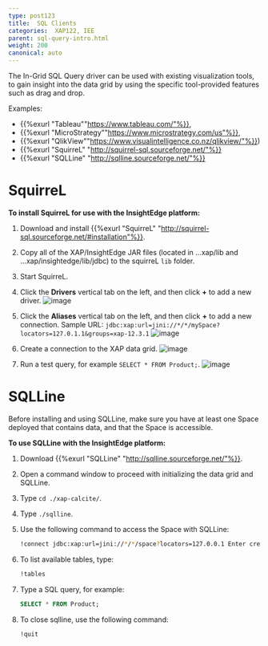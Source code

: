 ```yaml
---
type: post123
title:  SQL Clients
categories:  XAP122, IEE
parent: sql-query-intro.html
weight: 200
canonical: auto
---
```



The In-Grid SQL Query driver can be used with existing visualization tools, to gain insight into the data grid by using the specific tool-provided features such as drag and drop.

Examples:

- {{%exurl "Tableau""https://www.tableau.com/"%}}, 
- {{%exurl "MicroStrategy""https://www.microstrategy.com/us"%}}, 
- {{%exurl "QlikView""https://www.visualintelligence.co.nz/qlikview/"%}}) 
- {{%exurl "SquirreL" "http://squirrel-sql.sourceforge.net/"%}}
- {{%exurl "SQLLine" "http://sqlline.sourceforge.net/"%}}
 
 
# SquirreL

**To install SquirreL for use with the InsightEdge platform:**

1. Download and install {{%exurl "SquirreL" "http://squirrel-sql.sourceforge.net/#installation"%}}.
1. Copy all of the XAP/InsightEdge JAR files (located in ...xap/lib and ...xap/insightedge/lib/jdbc) to the squirreL `lib` folder.
1. Start SquirreL.
1. Click the **Drivers** vertical tab on the left, and then click **+** to add a new driver.
  ![image](/attachment_files/xap-sql/squirrel-driver.png)

1. Click the **Aliases** vertical tab on the left, and then click **+** to add a new connection. Sample URL: `jdbc:xap:url=jini://*/*/mySpace?locators=127.0.1.1&groups=xap-12.3.1`
  ![image](/attachment_files/xap-sql/squirrel-alias.png)

1. Create a connection to the XAP data grid.
 ![image](/attachment_files/xap-sql/squirrel-connect.png)

1. Run a test query, for example `SELECT * FROM Product;`.
 ![image](/attachment_files/xap-sql/squirrel-query.png)


# SQLLine

Before installing and using SQLLine, make sure you have at least one Space deployed that contains data, and that the Space is accessible.

**To use SQLLine with the InsightEdge platform:**

1. Download {{%exurl "SQLLine" "http://sqlline.sourceforge.net/"%}}.
1. Open a command window to proceed with initializing the data grid and SQLLine.
1. Type `cd ./xap-calcite/`.
1. Type `./sqlline`.
1. Use the following command to access the Space with SQLLine: 

	```bash
	!connect jdbc:xap:url=jini://*/*/space?locators=127.0.0.1 Enter credentials if your space is secured (or just press Return otherwise).
	```
1. To list available tables, type: 

	```bash
	!tables
	```

1. Type a SQL query, for example:

	```sql
	SELECT * FROM Product;
	```

1.	To close sqlline, use the following command: 

	```bash
	!quit
	```
